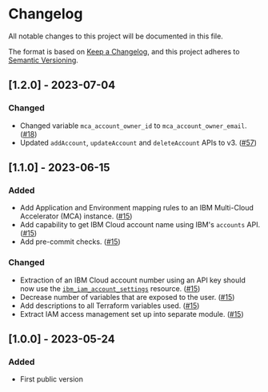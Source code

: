 # Changelog

All notable changes to this project will be documented in this file.

The format is based on [Keep a Changelog](https://keepachangelog.com/en/1.0.0/), and this project adheres to [Semantic Versioning](https://semver.org/spec/v2.0.0.html).

<!--
Semantic versioning: MAJOR.MINOR.PATCH
- MAJOR when breaking backward compatibility,
- MINOR when adding a new feature which doesn’t break compatibility,
- PATCH when fixing a bug without breaking compatibility

Types of changes:
- Added: new features.
- Changed: changes in existing functionality.
- Deprecated: soon-to-be removed features.
- Removed: now removed features.
- Fixed: any bug fixes.
- Security: vulnerabilities.
-->

<!-- ## [Unreleased] -->

<!--
People can see what changes they might expect in upcoming releases.
At release time, you can move the Unreleased section changes into a new release version section.
-->

## \[1.2.0\] - 2023-07-04

### Changed

- Changed variable `mca_account_owner_id` to `mca_account_owner_email`. ([#18](https://github.ibm.com/cloud-finops/issues/issues/18))
- Updated `addAccount`, `updateAccount` and `deleteAccount` APIs to v3. ([#57](https://github.ibm.com/cloud-finops/issues/issues/57))


## \[1.1.0\] - 2023-06-15

### Added

- Add Application and Environment mapping rules to an IBM Multi-Cloud Accelerator (MCA) instance. ([#15](https://github.ibm.com/cloud-finops/issues/issues/15))
- Add capability to get IBM Cloud account name using IBM's `accounts` API. ([#15](https://github.ibm.com/cloud-finops/issues/issues/15))
- Add pre-commit checks. ([#15](https://github.ibm.com/cloud-finops/issues/issues/15))

### Changed

- Extraction of an IBM Cloud account number using an API key should now use the [`ibm_iam_account_settings`](https://registry.terraform.io/providers/IBM-Cloud/ibm/latest/docs/resources/iam_account_settings) resource. ([#15](https://github.ibm.com/cloud-finops/issues/issues/15))
- Decrease number of variables that are exposed to the user. ([#15](https://github.ibm.com/cloud-finops/issues/issues/15))
- Add descriptions to all Terraform variables used. ([#15](https://github.ibm.com/cloud-finops/issues/issues/15))
- Extract IAM access management set up into separate module. ([#15](https://github.ibm.com/cloud-finops/issues/issues/15))

## \[1.0.0\] - 2023-05-24

### Added

- First public version
